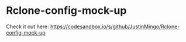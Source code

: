 # Rclone-config-mock-up

Check it out here: https://codesandbox.io/s/github/JustinMingo/Rclone-config-mock-up
